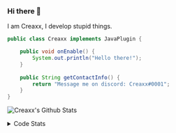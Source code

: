 ### Hi there 👋

I am Creaxx, I develop stupid things. 

```java
public class Creaxx implements JavaPlugin {

    public void onEnable() {
        System.out.println("Hello there!");
    }
    
    public String getContactInfo() {
        return "Message me on discord: Creaxx#0001";
    }
}
```

![Creaxx's Github Stats](https://github-readme-stats.vercel.app/api?username=CreaxxOG&show_icons=true&theme=dark&count_private=true)

<details>
  <summary>Code Stats</summary>

<!--START_SECTION:waka-->
![Code Time](http://img.shields.io/badge/Code%20Time-1%2C426%20hrs%2017%20mins-blue)

![Lines of code](https://img.shields.io/badge/From%20Hello%20World%20I%27ve%20Written-769.8%20thousand%20lines%20of%20code-blue)

**🐱 My GitHub Data** 

> 📦 104.4 kB Used in GitHub's Storage 
 > 
> 🏆 2,688 Contributions in the Year 2023
 > 
> 🚫 Not Opted to Hire
 > 
> 📜 4 Public Repositories 
 > 
> 🔑 3 Private Repositories 
 > 
**I'm a Night 🦉** 

```text
🌞 Morning                455 commits         ██░░░░░░░░░░░░░░░░░░░░░░░   07.11 % 
🌆 Daytime                2655 commits        ██████████░░░░░░░░░░░░░░░   41.52 % 
🌃 Evening                3140 commits        ████████████░░░░░░░░░░░░░   49.10 % 
🌙 Night                  145 commits         █░░░░░░░░░░░░░░░░░░░░░░░░   02.27 % 
```
📅 **I'm Most Productive on Saturday** 

```text
Monday                   801 commits         ███░░░░░░░░░░░░░░░░░░░░░░   12.53 % 
Tuesday                  887 commits         ███░░░░░░░░░░░░░░░░░░░░░░   13.87 % 
Wednesday                940 commits         ████░░░░░░░░░░░░░░░░░░░░░   14.70 % 
Thursday                 1005 commits        ████░░░░░░░░░░░░░░░░░░░░░   15.72 % 
Friday                   620 commits         ██░░░░░░░░░░░░░░░░░░░░░░░   09.70 % 
Saturday                 1076 commits        ████░░░░░░░░░░░░░░░░░░░░░   16.83 % 
Sunday                   1066 commits        ████░░░░░░░░░░░░░░░░░░░░░   16.67 % 
```


📊 **This Week I Spent My Time On** 

```text
💬 Programming Languages: 
Java                     1 hr 54 mins        ██████████████░░░░░░░░░░░   56.46 % 
Kotlin                   1 hr 3 mins         ████████░░░░░░░░░░░░░░░░░   31.35 % 
XML                      24 mins             ███░░░░░░░░░░░░░░░░░░░░░░   12.12 % 
GitIgnore file           0 secs              ░░░░░░░░░░░░░░░░░░░░░░░░░   00.07 % 
IDEA_MODULE              0 secs              ░░░░░░░░░░░░░░░░░░░░░░░░░   00.00 % 

🔥 Editors: 
IntelliJ                 3 hrs 22 mins       █████████████████████████   100.00 % 
```

**I Mostly Code in Java** 

```text
Java                     60 repos            ███████████████████░░░░░░   75.95 % 
Kotlin                   10 repos            ███░░░░░░░░░░░░░░░░░░░░░░   12.66 % 
TypeScript               4 repos             █░░░░░░░░░░░░░░░░░░░░░░░░   05.06 % 
CSS                      2 repos             █░░░░░░░░░░░░░░░░░░░░░░░░   02.53 % 
EJS                      1 repo              ░░░░░░░░░░░░░░░░░░░░░░░░░   01.27 % 
```




 Last Updated on 08/08/2023 06:23:35 UTC
<!--END_SECTION:waka-->
</details>
